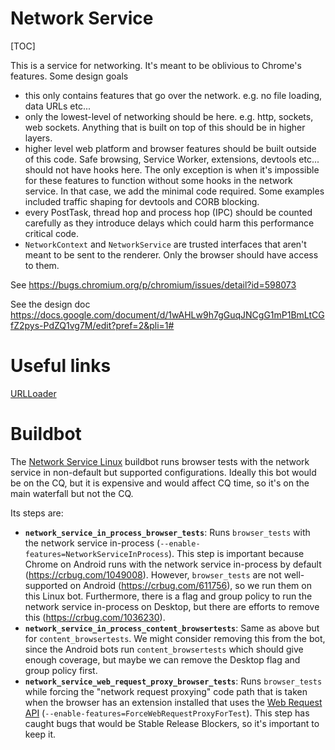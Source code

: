 # Network Service

[TOC]

This is a service for networking. It's meant to be oblivious to Chrome's features.
Some design goals
  * this only contains features that go over the network. e.g. no file loading, data URLs etc...
  * only the lowest-level of networking should be here. e.g. http, sockets, web
    sockets. Anything that is built on top of this should be in higher layers.
  * higher level web platform and browser features should be built outside of
    this code. Safe browsing, Service Worker, extensions, devtools etc... should
    not have hooks here. The only exception is when it's impossible for these
    features to function without some hooks in the network service. In that
    case, we add the minimal code required. Some examples included traffic
    shaping for devtools and CORB blocking.
  * every PostTask, thread hop and process hop (IPC) should be counted carefully
    as they introduce delays which could harm this performance critical code.
  * `NetworkContext` and `NetworkService` are trusted interfaces that aren't
    meant to be sent to the renderer. Only the browser should have access to
    them.

See https://bugs.chromium.org/p/chromium/issues/detail?id=598073

See the design doc
https://docs.google.com/document/d/1wAHLw9h7gGuqJNCgG1mP1BmLtCGfZ2pys-PdZQ1vg7M/edit?pref=2&pli=1#

# Useful links

[URLLoader](url_loader.md)

# Buildbot

The [Network Service
Linux](https://ci.chromium.org/p/chromium/builders/ci/Network%20Service%20Linux)
buildbot runs browser tests with the network service in non-default but
supported configurations. Ideally this bot would be on the CQ, but it is
expensive and would affect CQ time, so it's on the main waterfall but not the
CQ.

Its steps are:

* **`network_service_in_process_browser_tests`**: Runs `browser_tests` with the
  network service in-process
  (`--enable-features=NetworkServiceInProcess`). This step is important because
  Chrome on Android runs with the network service in-process by default
  (https://crbug.com/1049008). However, `browser_tests` are not well-supported
  on Android (https://crbug.com/611756), so we run them on this Linux bot.
  Furthermore, there is a flag and group policy to run the network service
  in-process on Desktop, but there are efforts to remove this
  (https://crbug.com/1036230).
* **`network_service_in_process_content_browsertests`**: Same as above but for
  `content_browsertests`. We might consider removing this from the bot, since
  the Android bots run `content_browsertests` which should give enough coverage,
  but maybe we can remove the Desktop flag and group policy first.
* **`network_service_web_request_proxy_browser_tests`**: Runs `browser_tests`
  while forcing the "network request proxying" code path that is taken when the
  browser has an extension installed that uses the
  [Web Request API](https://developer.chrome.com/extensions/webRequest)
  (`--enable-features=ForceWebRequestProxyForTest`). This step has caught bugs
  that would be Stable Release Blockers, so it's important to keep it.
